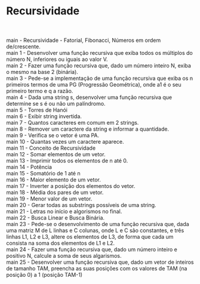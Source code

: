 # Recursividade<br><br>

main - Recursividade - Fatorial, Fibonacci, Números em ordem de/crescente. <br>
main 1 - Desenvolver uma função recursiva que exiba todos os múltiplos do número N, inferiores ou iguais ao valor V. <br>
main 2 - Fazer uma função recursiva que, dado um número inteiro N, exiba o mesmo na base 2 (binária). <br>
main 3 - Pede-se a implementação de uma função recursiva que exiba os n primeiros termos de uma PG (Progressão Geométrica), onde a1 é o seu primeiro termo e q a razão. <br>
main 4 - Dada uma string s, desenvolver uma função recursiva que determine se s é ou não um palíndromo. <br>
main 5 - Torres de Hanói <br>
main 6 - Exibir string invertida. <br>
main 7 - Quantos caracteres em comum em 2 strings. <br>
main 8 - Remover um caractere da string e informar a quantidade. <br>
main 9 - Verifica se o vetor é uma PA. <br>
main 10 - Quantas vezes um caractere aparece. <br>
main 11 - Conceito de Recursividade<br>
main 12 - Somar elementos de um vetor. <br>
main 13 - Imprimir todos os elementos de n até 0. <br>
main 14 - Potência <br>
main 15 - Somatório de 1 até n <br>
main 16 - Maior elemento de um vetor. <br>
main 17 - Inverter a posição dos elementos do vetor. <br>
main 18 - Média dos pares de um vetor. <br>
main 19 - Menor valor de um vetor. <br>
main 20 - Gerar todas as substrings possíveis de uma string. <br>
main 21 - Letras no início e algorismos no final. <br>
main 22 - Busca Linear e Busca Binária.<br>
main 23 - Pede-se o desenvolvimento de uma função recursiva que, dada uma matriz M de L linhas e C colunas, onde L e C são
constantes, e três linhas L1, L2 e L3, altere os elementos de L3, de forma que cada um consista na soma dos elementos
de L1 e L2.<br>
main 24 - Fazer uma função recursiva que, dado um número inteiro e positivo N, calcule a soma de seus algarismos. <br>
main 25 - Desenvolver uma função recursiva que, dado um vetor de inteiros de tamanho TAM, preencha as suas posições com os valores de TAM (na posição 0) a 1 (posição TAM-1)


